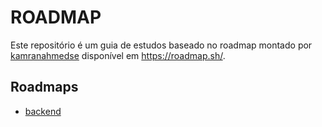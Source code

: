 # ROADMAP

Este repositório é um guia de estudos baseado no roadmap montado por [kamranahmedse](https://github.com/kamranahmedse/developer-roadmap) disponível em https://roadmap.sh/.

## Roadmaps 

* [backend](https://github.com/JessikaFujimura/roadmap/blob/e450cad04831adeba0362f5085dd19702103045e/back-end.md)

